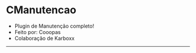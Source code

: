 # CManutencao
- Plugin de Manutenção completo! 
 - Feito por: Cooopas 
 - Colaboração de Karboxx
 
 ---
